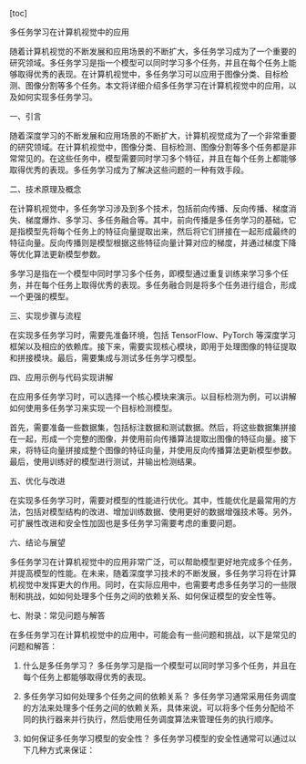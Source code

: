 
[toc]                    
                
                
多任务学习在计算机视觉中的应用

随着计算机视觉的不断发展和应用场景的不断扩大，多任务学习成为了一个重要的研究领域。多任务学习是指一个模型可以同时学习多个任务，并且在每个任务上能够取得优秀的表现。在计算机视觉中，多任务学习可以应用于图像分类、目标检测、图像分割等多个任务。本文将详细介绍多任务学习在计算机视觉中的应用，以及如何实现多任务学习。

一、引言

随着深度学习的不断发展和应用场景的不断扩大，计算机视觉成为了一个非常重要的研究领域。在计算机视觉中，图像分类、目标检测、图像分割等多个任务都是非常常见的。在这些任务中，模型需要同时学习多个特征，并且在每个任务上都能够取得优秀的表现。多任务学习成为了解决这些问题的一种有效手段。

二、技术原理及概念

在计算机视觉中，多任务学习涉及到多个技术，包括前向传播、反向传播、梯度消失、梯度爆炸、多学习、多任务融合等。其中，前向传播是多任务学习的基础，它是指模型先将每个任务上的特征向量提取出来，然后将它们拼接在一起形成最终的特征向量。反向传播则是模型根据这些特征向量计算对应的梯度，并通过梯度下降等优化算法更新模型参数。

多学习是指在一个模型中同时学习多个任务，即模型通过重复训练来学习多个任务，并在每个任务上取得优秀的表现。多任务融合则是将多个任务进行组合，形成一个更强的模型。

三、实现步骤与流程

在实现多任务学习时，需要先准备环境，包括 TensorFlow、PyTorch 等深度学习框架以及相应的依赖库。接下来，需要实现核心模块，即用于处理图像的特征提取和拼接模块。最后，需要集成与测试多任务学习模型。

四、应用示例与代码实现讲解

在应用多任务学习时，可以选择一个核心模块来演示。以目标检测为例，可以讲解如何使用多任务学习来实现一个目标检测模型。

首先，需要准备一些数据集，包括标注数据和测试数据。然后，将这些数据集拼接在一起，形成一个完整的图像，并使用前向传播算法提取出图像的特征向量。接下来，将特征向量拼接成整个图像的特征向量，并使用反向传播算法更新模型参数。最后，使用训练好的模型进行测试，并输出检测结果。

五、优化与改进

在实现多任务学习时，需要对模型的性能进行优化。其中，性能优化是最常用的方法，包括对模型结构的改进、增加训练数据、使用更好的数据增强技术等。另外，可扩展性改进和安全性加固也是多任务学习需要考虑的重要问题。

六、结论与展望

多任务学习在计算机视觉中的应用非常广泛，可以帮助模型更好地完成多个任务，并提高模型的性能。在未来，随着深度学习技术的不断发展，多任务学习将在计算机视觉中发挥更大的作用。同时，在实际应用中，也需要考虑多任务学习的一些限制和挑战，如如何处理多个任务之间的依赖关系、如何保证模型的安全性等。

七、附录：常见问题与解答

在多任务学习在计算机视觉中的应用中，可能会有一些问题和挑战，以下是常见的问题和解答：

1. 什么是多任务学习？
多任务学习是指一个模型可以同时学习多个任务，并且在每个任务上都能够取得优秀的表现。

2. 多任务学习如何处理多个任务之间的依赖关系？
多任务学习通常采用任务调度的方法来处理多个任务之间的依赖关系，具体来说，可以将多个任务分配给不同的执行器来并行执行，然后使用任务调度算法来管理任务的执行顺序。

3. 如何保证多任务学习模型的安全性？
多任务学习模型的安全性通常可以通过以下几种方式来保证：

